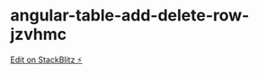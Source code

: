 # angular-table-add-delete-row-jzvhmc

[Edit on StackBlitz ⚡️](https://stackblitz.com/edit/angular-table-add-delete-row-jzvhmc)